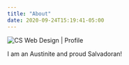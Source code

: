 ```yaml
---
title: "About"
date: 2020-09-24T15:19:41-05:00
---
```


![CS Web Design | Profile](/images/caleb.jpg)

I am an Austinite and proud Salvadoran!